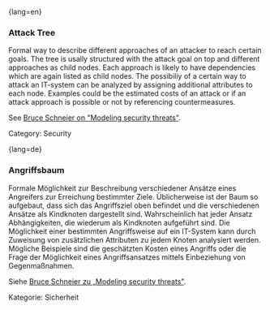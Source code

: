 {lang=en}
### Attack Tree

Formal way to describe different approaches of an attacker to reach certain
goals. The tree is usally structured with the attack goal on top and different
approaches as child nodes. Each approach is likely to have dependencies which
are again listed as child nodes.
The possibiliy of a certain way to attack an IT-system can be analyzed by
assigning additional attributes to each node. Examples could be the estimated
costs of an attack or if an attack approach is possible or not by referencing
countermeasures.

See [Bruce Schneier on "Modeling security threats"](https://www.schneier.com/academic/archives/1999/12/attack_trees.html).

Category: Security




{lang=de}
### Angriffsbaum

Formale Möglichkeit zur Beschreibung verschiedener Ansätze eines
Angreifers zur Erreichung bestimmter Ziele. Üblicherweise ist der Baum
so aufgebaut, dass sich das Angriffsziel oben befindet und die
verschiedenen Ansätze als Kindknoten dargestellt sind. Wahrscheinlich
hat jeder Ansatz Abhängigkeiten, die wiederum als Kindknoten
aufgeführt sind. Die Möglichkeit einer bestimmten Angriffsweise auf
ein IT-System kann durch Zuweisung von zusätzlichen Attributen zu
jedem Knoten analysiert werden. Mögliche Beispiele sind die
geschätzten Kosten eines Angriffs oder die Frage der Möglichkeit eines
Angriffsansatzes mittels Einbeziehung von Gegenmaßnahmen.

Siehe [Bruce Schneier zu „Modeling security threats"](https://www.schneier.com/academic/archives/1999/12/attack_trees.html).

Kategorie: Sicherheit
